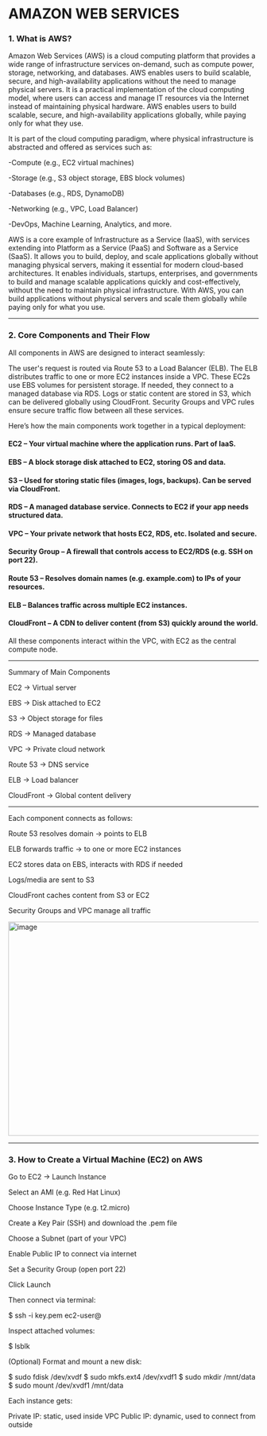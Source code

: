 # AMAZON WEB SERVICES

### 1. What is AWS?

Amazon Web Services (AWS) is a cloud computing platform that provides a wide range of infrastructure services on-demand, such as compute power, storage, networking, and databases.
AWS enables users to build scalable, secure, and high-availability applications without the need to manage physical servers.
It is a practical implementation of the cloud computing model, where users can access and manage IT resources via the Internet instead of maintaining physical hardware.
AWS enables users to build scalable, secure, and high-availability applications globally, while paying only for what they use.

It is part of the cloud computing paradigm, where physical infrastructure is abstracted and offered as services such as:

-Compute (e.g., EC2 virtual machines)

-Storage (e.g., S3 object storage, EBS block volumes)

-Databases (e.g., RDS, DynamoDB)

-Networking (e.g., VPC, Load Balancer)

-DevOps, Machine Learning, Analytics, and more.

AWS is a core example of Infrastructure as a Service (IaaS), with services extending into Platform as a Service (PaaS) and Software as a Service (SaaS).
It allows you to build, deploy, and scale applications globally without managing physical servers, making it essential for modern cloud-based architectures.
It enables individuals, startups, enterprises, and governments to build and manage scalable applications quickly and cost-effectively, without the need to maintain physical infrastructure.
With AWS, you can build applications without physical servers and scale them globally while paying only for what you use.

---

### 2. Core Components and Their Flow

All components in AWS are designed to interact seamlessly:

The user's request is routed via Route 53 to a Load Balancer (ELB).
The ELB distributes traffic to one or more EC2 instances inside a VPC.
These EC2s use EBS volumes for persistent storage.
If needed, they connect to a managed database via RDS.
Logs or static content are stored in S3, which can be delivered globally using CloudFront.
Security Groups and VPC rules ensure secure traffic flow between all these services.

Here’s how the main components work together in a typical deployment:

#### EC2 – Your virtual machine where the application runs. Part of IaaS.

#### EBS – A block storage disk attached to EC2, storing OS and data.

#### S3 – Used for storing static files (images, logs, backups). Can be served via CloudFront.

#### RDS – A managed database service. Connects to EC2 if your app needs structured data.

#### VPC – Your private network that hosts EC2, RDS, etc. Isolated and secure.

#### Security Group – A firewall that controls access to EC2/RDS (e.g. SSH on port 22).

#### Route 53 – Resolves domain names (e.g. example.com) to IPs of your resources.

#### ELB – Balances traffic across multiple EC2 instances.

#### CloudFront – A CDN to deliver content (from S3) quickly around the world.

All these components interact within the VPC, with EC2 as the central compute node.

---

Summary of Main Components

EC2 → Virtual server

EBS → Disk attached to EC2

S3 → Object storage for files

RDS → Managed database

VPC → Private cloud network

Route 53 → DNS service

ELB → Load balancer

CloudFront → Global content delivery

---

Each component connects as follows:

Route 53 resolves domain → points to ELB

ELB forwards traffic → to one or more EC2 instances

EC2 stores data on EBS, interacts with RDS if needed

Logs/media are sent to S3

CloudFront caches content from S3 or EC2

Security Groups and VPC manage all traffic

<img width="716" height="431" alt="image" src="https://github.com/user-attachments/assets/1b692068-e36a-4cd9-98a1-f7fbf574a0c3" />

---

### 3. How to Create a Virtual Machine (EC2) on AWS

Go to EC2 → Launch Instance

Select an AMI (e.g. Red Hat Linux)

Choose Instance Type (e.g. t2.micro)

Create a Key Pair (SSH) and download the .pem file

Choose a Subnet (part of your VPC)

Enable Public IP to connect via internet

Set a Security Group (open port 22)

Click Launch


Then connect via terminal:

$ ssh -i key.pem ec2-user@<Public-IP>

Inspect attached volumes:

$ lsblk

(Optional) Format and mount a new disk:


$ sudo fdisk /dev/xvdf
$ sudo mkfs.ext4 /dev/xvdf1
$ sudo mkdir /mnt/data
$ sudo mount /dev/xvdf1 /mnt/data


Each instance gets:

Private IP: static, used inside VPC
Public IP: dynamic, used to connect from outside


